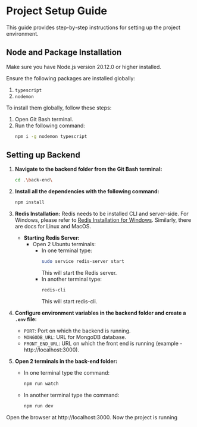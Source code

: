 # Project Setup Guide

This guide provides step-by-step instructions for setting up the project environment.

## Node and Package Installation

Make sure you have Node.js version 20.12.0 or higher installed.

Ensure the following packages are installed globally:

1. `typescript`
2. `nodemon`

To install them globally, follow these steps:

1. Open Git Bash terminal.
2. Run the following command:
   ```bash
   npm i -g nodemon typescript
   ```
## Setting up Backend

1. **Navigate to the backend folder from the Git Bash terminal:**
    ```bash
    cd .\back-end\
    ```

2. **Install all the dependencies with the following command:**
    ```bash
    npm install
    ```

3. **Redis Installation:**
   Redis needs to be installed CLI and server-side. For Windows, please refer to [Redis Installation for Windows](https://redis.io/docs/latest/operate/oss_and_stack/install/install-redis/install-redis-on-windows/). Similarly, there are docs for Linux and MacOS.

    - **Starting Redis Server:**
        - Open 2 Ubuntu terminals:
            - In one terminal type:
              ```bash
              sudo service redis-server start
              ```
              This will start the Redis server.
            - In another terminal type:
              ```bash
              redis-cli
              ```
              This will start redis-cli.

4. **Configure environment variables in the backend folder and create a `.env` file:**

    - `PORT`: Port on which the backend is running.
    - `MONGODB_URL`: URL for MongoDB database.
    - `FRONT_END_URL`: URL on which the front end is running (example - http://localhost:3000).

5. **Open 2 terminals in the back-end folder:**
    - In one terminal type the command:
      ```bash
      npm run watch
      ```
    - In another terminal type the command:
      ```bash
      npm run dev
      ```
Open the browser at http://localhost:3000. Now the project is running